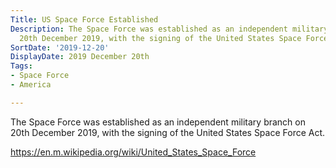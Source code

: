 ```yaml
---
Title: US Space Force Established
Description: The Space Force was established as an independent military branch on
  20th December 2019, with the signing of the United States Space Force Act.
SortDate: '2019-12-20'
DisplayDate: 2019 December 20th
Tags:
- Space Force
- America

---
```

The Space Force was established as an independent military branch on 20th December 2019, with the signing of the United States Space Force Act.

https://en.m.wikipedia.org/wiki/United_States_Space_Force
